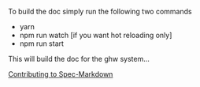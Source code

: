 
To build the doc simply run the following two commands

* yarn
* npm run watch [if you want hot reloading only]
* npm run start

This will build the doc for the ghw system...

[Contributing to Spec-Markdown](https://github.com/leebyron/spec-md/blob/master/CONTRIBUTING.md)
